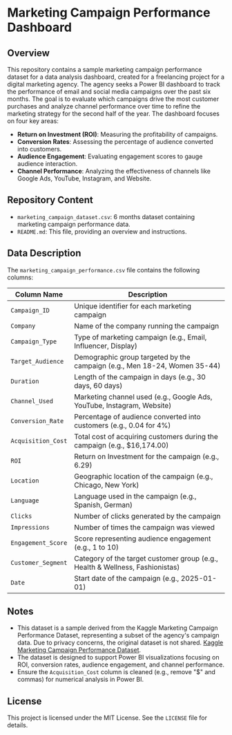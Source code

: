 # Marketing Campaign Performance Dashboard

## Overview

This repository contains a sample marketing campaign performance dataset for a data analysis dashboard, created for a freelancing project for a digital marketing agency. The agency seeks a Power BI dashboard to track the performance of email and social media campaigns over the past six months. The goal is to evaluate which campaigns drive the most customer purchases and analyze channel performance over time to refine the marketing strategy for the second half of the year. The dashboard focuses on four key areas:

- **Return on Investment (ROI)**: Measuring the profitability of campaigns.
- **Conversion Rates**: Assessing the percentage of audience converted into customers.
- **Audience Engagement**: Evaluating engagement scores to gauge audience interaction.
- **Channel Performance**: Analyzing the effectiveness of channels like Google Ads, YouTube, Instagram, and Website.

## Repository Content

- `marketing_campaign_dataset.csv`: 6 months dataset containing marketing campaign performance data.
- `README.md`: This file, providing an overview and instructions.

## Data Description

The `marketing_campaign_performance.csv` file contains the following columns:

| Column Name         | Description                                                                 |
|---------------------|-----------------------------------------------------------------------------|
| `Campaign_ID`       | Unique identifier for each marketing campaign                                |
| `Company`           | Name of the company running the campaign                                    |
| `Campaign_Type`     | Type of marketing campaign (e.g., Email, Influencer, Display)                |
| `Target_Audience`   | Demographic group targeted by the campaign (e.g., Men 18-24, Women 35-44)   |
| `Duration`          | Length of the campaign in days (e.g., 30 days, 60 days)                     |
| `Channel_Used`      | Marketing channel used (e.g., Google Ads, YouTube, Instagram, Website)       |
| `Conversion_Rate`   | Percentage of audience converted into customers (e.g., 0.04 for 4%)         |
| `Acquisition_Cost`  | Total cost of acquiring customers during the campaign (e.g., $16,174.00)    |
| `ROI`               | Return on Investment for the campaign (e.g., 6.29)                          |
| `Location`          | Geographic location of the campaign (e.g., Chicago, New York)               |
| `Language`          | Language used in the campaign (e.g., Spanish, German)                       |
| `Clicks`            | Number of clicks generated by the campaign                                  |
| `Impressions`       | Number of times the campaign was viewed                                    |
| `Engagement_Score`  | Score representing audience engagement (e.g., 1 to 10)                     |
| `Customer_Segment`  | Category of the target customer group (e.g., Health & Wellness, Fashionistas)|
| `Date`              | Start date of the campaign (e.g., 2025-01-01)                              |

## Notes

- This dataset is a sample derived from the Kaggle Marketing Campaign Performance Dataset, representing a subset of the agency's campaign data. Due to privacy concerns, the original dataset is not shared. [Kaggle Marketing Campaign Performance Dataset](https://www.kaggle.com/datasets/manishabhatt22/marketing-campaign-performance-dataset/data).
- The dataset is designed to support Power BI visualizations focusing on ROI, conversion rates, audience engagement, and channel performance.
- Ensure the `Acquisition_Cost` column is cleaned (e.g., remove "$" and commas) for numerical analysis in Power BI.

## License

This project is licensed under the MIT License. See the `LICENSE` file for details.
